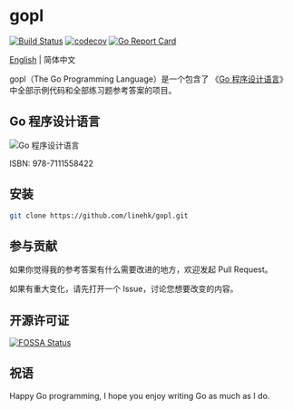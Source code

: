 # gopl

[![Build Status](https://travis-ci.org/linehk/gopl.svg?branch=master)](https://travis-ci.org/linehk/gopl)
[![codecov](https://codecov.io/gh/linehk/gopl/branch/master/graph/badge.svg)](https://codecov.io/gh/linehk/gopl)
[![Go Report Card](https://goreportcard.com/badge/github.com/linehk/gopl)](https://goreportcard.com/report/github.com/linehk/gopl)

[English](./README-en.md "English") | 简体中文

gopl（The Go Programming Language）是一个包含了 《[Go 程序设计语言](https://book.douban.com/subject/27044219/ "Go 程序设计语言")》 中全部示例代码和全部练习题参考答案的项目。

## Go 程序设计语言

![Go 程序设计语言](https://i.loli.net/2019/03/29/5c9e195e9d5a9.jpg "Go 程序设计语言")

ISBN: 978-7111558422

## 安装

```bash
git clone https://github.com/linehk/gopl.git
```

## 参与贡献

如果你觉得我的参考答案有什么需要改进的地方，欢迎发起 Pull Request。

如果有重大变化，请先打开一个 Issue，讨论您想要改变的内容。

## 开源许可证

[![FOSSA Status](https://app.fossa.com/api/projects/git%2Bgithub.com%2Flinehk%2Fgopl.svg?type=large)](https://app.fossa.com/projects/git%2Bgithub.com%2Flinehk%2Fgopl?ref=badge_large)

## 祝语

Happy Go programming, I hope you enjoy writing Go as much as I do.